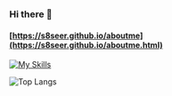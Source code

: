 ### Hi there 👋
#### [https://s8seer.github.io/aboutme](https://s8seer.github.io/aboutme.html)

[![My Skills](https://skillicons.dev/icons?i=py,js,html,css)](https://skillicons.dev)  
  
![Top Langs](https://github-readme-stats.vercel.app/api/top-langs/?username=s8seer&layout=compact&langs_count=20&theme=dark&hide_border=true&border_radius=9)  

